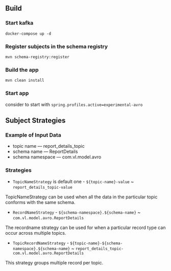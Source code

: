## Build
### Start kafka
```
docker-compose up -d
```
### Register subjects in the schema registry
```
mvn schema-registry:register
```
### Build the app
```
mvn clean install
```
### Start app
consider to start with `spring.profiles.active=experimental-avro`
## Subject Strategies
### Example of Input Data
- topic name — report_details_topic
- schema name — ReportDetails
- schema namespace — com.vl.model.avro
### Strategies
- `TopicNameStrategy` is default one - `${topic-name}-value` ~ `report_details_topic-value`

TopicNameStrategy can be used when all the data in the particular topic conforms with the same schema.

- `RecordNameStrategy` - `${schema-namespace}.${schema-name}` ~ `com.vl.model.avro.ReportDetails`

The recordname strategy can be used for when a particular record type can occur across multiple topics.
- `TopicRecordNameStrategy` - `${topic-name}-${schema-namespace}.${schema-name}` ~ `report_details_topic-com.vl.model.avro.ReportDetails`

This strategy groups multiple record per topic.
